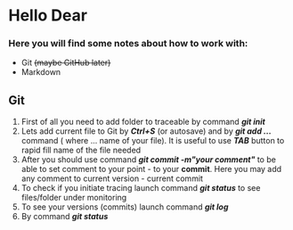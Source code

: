 # Hello Dear
### Here you will find some notes about how to work with:
* Git ~~(maybe GitHub later)~~
* Markdown

## Git
1. First of all you need to add folder to traceable by command **_git init_**
2. Lets add current file to Git by **_Ctrl+S_** (or autosave) and by **_git add ..._** command ( where ... name of your file). It is useful to use **_TAB_** button to rapid fill name of the file needed
3. After you should use command **_git commit -m"your comment"_** to be able to set comment to your point - to your **commit**. Here you may add any comment to current version - current commit
4. To check if you initiate tracing launch command  **_git status_** to see files/folder under monitoring
5. To see your versions (commits) launch command  **_git log_**
6. By command  **_git status_**
